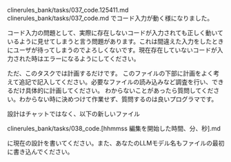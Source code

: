 clinerules_bank/tasks/037_code.125411.md
clinerules_bank/tasks/037_code.md
でコード入力が動く様になりました。

コード入力の問題として、実際に存在しないコードが入力されても正しく動いているように見せてしまうと言う問題があります。これは間違えた入力をしたときにユーザが待ってしまうのでよろしくないです。現在存在していないコードが入力された時はエラーになるようにしてください。

ただ、このタスクでは計画するだけです。
このファイルの下部に計画をよく考えて追記で記入してください。必要なファイルの読み込みなど調査を行い、できるだけ具体的に計画してください。
わからないことがあったら質問してください。わからない時に決めつけて作業せず、質問するのは良いプログラマです。

設計はチャットではなく、以下の新しいファイル

clinerules_bank/tasks/038_code.[hhmmss 編集を開始した時間、分、秒].md

に現在の設計を書いてください。また、あなたのLLMモデル名もファイルの最初に書き込んでください。
